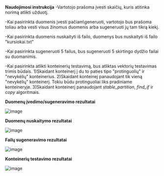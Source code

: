 **Naudojimosi instrukcija**
-Vartotojo prašoma įvesti skaičių, kuris atitinka norimą atlikti užduotį.

-Kai pasirinkta duomenis įvesti pačiam\\generuoti, vartotojo bus prašoma toliau arba vesti visus žinomus duomenis arba sugeneruoti jų tam tikrą kiekį.

-Kai pasirinkta duomenis nuskaityti iš failo, duomenys bus nuskaityti iš failo "kursiokai.txt"

-Kai pasirinkta sugeneruoti 5 failus, bus sugeneruoti 5 skirtingo dydžio failai su duomanimis. 

-Kai pasirinkta atlikti konteinerių testavimą, bus atliktas vektorių testavimas trimis būdais. 1)Skaidant konteinerį į du to paties tipo "protinguolių" ir "nevykėlių" konteinerius. 2)Skaidant konteineį panaudojant tik vieną "nevykėlių" konteinerį. Tokiu būdu protinguoliai liks pradiniame konteineryje. 3)Skaidant konteinerį panaudojant *stable_partition*, *find_if* ir *copy* algoritmais.

**Duomenų įvedimo/sugeneravimo rezultatai**

![image](https://user-images.githubusercontent.com/112699253/203930677-e65d12b7-56a9-4ab0-92be-591d67247d8d.png)

**Duomenų nuskaitymo rezultatai**

![image](https://user-images.githubusercontent.com/112699253/203930772-67f67c73-7284-4a73-ae60-9cf779e74c23.png)

**Failų sugeneravimo rezultatai**

![image](https://user-images.githubusercontent.com/112699253/203930876-959c3d30-92ab-4e4d-bf72-72c9c0014632.png)

**Konteinerių testavimo rezultatai**

![image](https://user-images.githubusercontent.com/112699253/203928217-33306244-9356-4535-9395-a0adf7704883.png)

